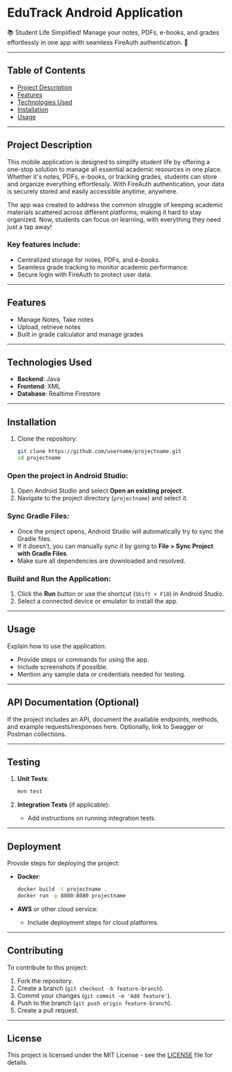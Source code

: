 # EduTrack Android Application

📚 Student Life Simplified! Manage your notes, PDFs, e-books, and grades effortlessly in one app with seamless FireAuth authentication. 🚀

---

## Table of Contents

- [Project Description](#project-description)
- [Features](#features)
- [Technologies Used](#technologies-used)
- [Installation](#installation)
- [Usage](#usage)
---


## Project Description

This mobile application is designed to simplify student life by offering a one-stop solution to manage all essential academic resources in one place. Whether it's notes, PDFs, e-books, or tracking grades, students can store and organize everything effortlessly. With FireAuth authentication, your data is securely stored and easily accessible anytime, anywhere.

The app was created to address the common struggle of keeping academic materials scattered across different platforms, making it hard to stay organized. Now, students can focus on learning, with everything they need just a tap away!

### Key features include:
- Centralized storage for notes, PDFs, and e-books.
- Seamless grade tracking to monitor academic performance.
- Secure login with FireAuth to protect user data.


---

## Features

- Manage Notes, Take notes
- Upload, retrieve notes
- Built in grade calculator and manage grades

---

## Technologies Used

- **Backend**: Java
- **Frontend**: XML
- **Database**: Realtime Firestore
---

## Installation

1. Clone the repository:
    ```bash
    git clone https://github.com/username/projectname.git
    cd projectname
    ```
### Open the project in Android Studio:

1. Open Android Studio and select **Open an existing project**.
2. Navigate to the project directory (`projectname`) and select it.

### Sync Gradle Files:

- Once the project opens, Android Studio will automatically try to sync the Gradle files.
- If it doesn’t, you can manually sync it by going to **File > Sync Project with Gradle Files**.
- Make sure all dependencies are downloaded and resolved.

### Build and Run the Application:

1. Click the **Run** button or use the shortcut (`Shift + F10`) in Android Studio.
2. Select a connected device or emulator to install the app.



  
---

## Usage

Explain how to use the application:

- Provide steps or commands for using the app.
- Include screenshots if possible.
- Mention any sample data or credentials needed for testing.

---

## API Documentation (Optional)

If the project includes an API, document the available endpoints, methods, and example requests/responses here. Optionally, link to Swagger or Postman collections.

---

## Testing

1. **Unit Tests**: 
    ```bash
    mvn test
    ```

2. **Integration Tests** (if applicable):
    - Add instructions on running integration tests.

---

## Deployment

Provide steps for deploying the project:

- **Docker**:
    ```bash
    docker build -t projectname .
    docker run -p 8080:8080 projectname
    ```

- **AWS** or other cloud service:
    - Include deployment steps for cloud platforms.

---

## Contributing

To contribute to this project:

1. Fork the repository.
2. Create a branch (`git checkout -b feature-branch`).
3. Commit your changes (`git commit -m 'Add feature'`).
4. Push to the branch (`git push origin feature-branch`).
5. Create a pull request.

---

## License

This project is licensed under the MIT License - see the [LICENSE](LICENSE) file for details.

